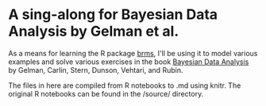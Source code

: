 # A sing-along for Bayesian Data Analysis by Gelman et al.

As a means for learning the R package [brms](https://github.com/paul-buerkner/brms),  I'll be using it to model various examples and solve various exercises in the book [Bayesian Data Analysis](http://www.stat.columbia.edu/~gelman/book/) by Gelman, Carlin, Stern, Dunson, Vehtari, and Rubin.

The files in here are compiled from R notebooks to .md using knitr. The original R notebooks can be found in the /source/ directory.

